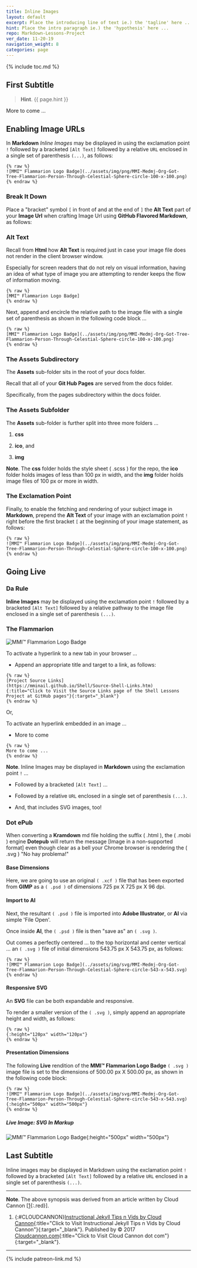 ```yaml
---
title: Inline Images
layout: default
excerpt: Place the introducing line of text ie.) the 'tagline' here ...
hint: Place the intro paragraph ie.) the 'hypothesis' here ...
repo: Markdown-Lessons-Project
ver_date: 11-20-19
navigation_weight: 8
categories: page
---
```

{% include toc.md %}

## First Subtitle

> **Hint**. {{ page.hint }}

More to come ...

## Enabling Image URLs

In **Markdown** *Inline Images* may be displayed in using the exclamation point `!` followed by a bracketed `[Alt Text]` followed by a relative `URL` enclosed in a single set of parenthesis `(...)`, as follows:

```liquid
{% raw %}
![MMI™ Flammarion Logo Badge](../assets/img/png/MMI-Medmj-Org-Got-Tree-Flammarion-Person-Through-Celestial-Sphere-circle-100-x-100.png)
{% endraw %}
```

### Break It Down

Place a "bracket" symbol `[` in front of and at the end of `]` the **Alt Text** part of your **Image Url** when crafting Image Url using **GitHub Flavored Markdown**, as follows:

### Alt Text

Recall from **Html** how **Alt Text** is required just in case your image file does not render in the client browser window.

Especially for screen readers that do not rely on visual information, having an idea of what type of image you are attempting to render keeps the flow of information moving.

```liquid
{% raw %}
[MMI™ Flammarion Logo Badge]
{% endraw %}
```

Next, append and encircle the relative path to the image file with a single set of parenthesis as shown in the following code block ...

```liquid
{% raw %}
[MMI™ Flammarion Logo Badge](../assets/img/png/MMI-Medmj-Org-Got-Tree-Flammarion-Person-Through-Celestial-Sphere-circle-100-x-100.png)
{% endraw %}
```

### The Assets Subdirectory

The **Assets** sub-folder sits in the root of your docs folder.

Recall that all of your **Git Hub Pages** are served from the docs folder.

Specifically, from the pages subdirectory within the docs folder.

### The Assets Subfolder

The **Assets** sub-folder is further split into three more folders ...

1. **css**

1. **ico**, and

1. **img**

**Note**. The **css** folder holds the style sheet ( .scss ) for the repo, the **ico** folder holds images of less than 100 px in width, and the **img** folder holds image files of 100 px or more in width.

### The Exclamation Point

Finally, to enable the fetching and rendering of your subject image in **Markdown**, prepend the **Alt Text** of your image with an exclamation point `!` right before the first bracket `[` at the beginning of your image statement, as follows:

```liquid
{% raw %}
![MMI™ Flammarion Logo Badge](../assets/img/png/MMI-Medmj-Org-Got-Tree-Flammarion-Person-Through-Celestial-Sphere-circle-100-x-100.png)
{% endraw %}
```

## Going Live

### Da Rule

**Inline Images** may be displayed using the exclamation point `!` followed by a bracketed `[Alt Text]` followed by a relative pathway to the image file enclosed in a single set of parenthesis `(...)`.

### The Flammarion

![MMI™ Flammarion Logo Badge](../assets/img/png/MMI-Medmj-Org-Got-Tree-Flammarion-Person-Through-Celestial-Sphere-circle-100-x-100.png)

To activate a hyperlink to a new tab in your browser ...

- Append an appropriate title and target to a link, as follows:

```liquid
{% raw %}
[Project Source Links]
(https://mminail.github.io/Shell/Source-Shell-Links.htm)
{:title="Click to Visit the Source Links page of the Shell Lessons Project at GitHub pages"}{:target="_blank"}
{% endraw %}
```

Or,

To activate an hyperlink embedded in an image ...

- More to come

```liquid
{% raw %}
More to come ...
{% endraw %}
```
**Note**. Inline Images may be displayed in **Markdown** using the exclamation point `!` ...

- Followed by a bracketed `[Alt Text]` ... 

- Followed by a relative `URL` enclosed in a single set of parenthesis `(...)`.

- And, that includes SVG images, too!

### Dot ePub

When converting a **Kramdown** md file holding the suffix ( .html ), the ( .mobi ) engine **Dotepub** will return the message [Image in a non-supported format] even though clear as a bell your Chrome browser is rendering the ( .svg ) "No hay problema!"

#### Base Dimensions

Here, we are going to use an original `( .xcf )` file that has been exported from **GIMP** as a `( .psd )` of dimensions 725 px X 725 px X 96 dpi.

#### Import to AI

Next, the resultant `( .psd )` file is imported into **Adobe Illustrator**, or **AI** via simple 'File Open'.

Once inside **AI**, the `( .psd )` file is then "save as" an `( .svg )`.

Out comes a perfectly centered ... to the top horizontal and center vertical ... an `( .svg )` file of initial dimensions 543.75 px X 543.75 px, as follows:

```liquid
{% raw %}
![MMI™ Flammarion Logo Badge](../assets/img/svg/MMI-Medmj-Org-Got-Tree-Flammarion-Person-Through-Celestial-Sphere-circle-543-x-543.svg)
{% endraw %}
```

#### Responsive SVG

An **SVG** file can be both expandable and responsive.

To render a smaller version of the `( .svg )`, simply append an appropriate height and width, as follows:

```liquid
{% raw %}
{:height="120px" width="120px"}
{% endraw %}
```

#### Presentation Dimensions

The following **Live** rendition of the **MMI™ Flammarion Logo Badge** `( .svg )` image file is set to the dimensions of 500.00 px X 500.00 px, as shown in the following code block:

```liquid
{% raw %}
![MMI™ Flammarion Logo Badge](../assets/img/svg/MMI-Medmj-Org-Got-Tree-Flammarion-Person-Through-Celestial-Sphere-circle-543-x-543.svg){:height="500px" width="500px"}
{% endraw %}
```

##### Live Image: SVG In Markup

![MMI™ Flammarion Logo Badge](../assets/img/svg/MMI-Medmj-Org-Got-Tree-Flammarion-Person-Through-Celestial-Sphere-circle-543-x-543.svg){:height="500px" width="500px"}

## Last Subtitle

Inline images may be displayed in Markdown using the exclamation point `!` followed by a bracketed `[Alt Text]` followed by a relative `URL` enclosed in a single set of parenthesis `(...)`.

***

**Note**. The above synopsis was derived from an article written by Cloud Cannon [[1](#CLOUDCANNON){:.red}].

1. {:#CLOUDCANNON}[Instructional Jekyll Tips n Vids by Cloud Cannon](https://learn.cloudcannon.com/){:title="Click to Visit Instructional Jekyll Tips n Vids by Cloud Cannon"}{:target="_blank"}. Published by © 2017 [Cloudcannon.com](https://www.cloudcannon.com){:title="Click to Visit Cloud Cannon dot com"}{:target="_blank"}.

***

{% include patreon-link.md %}

